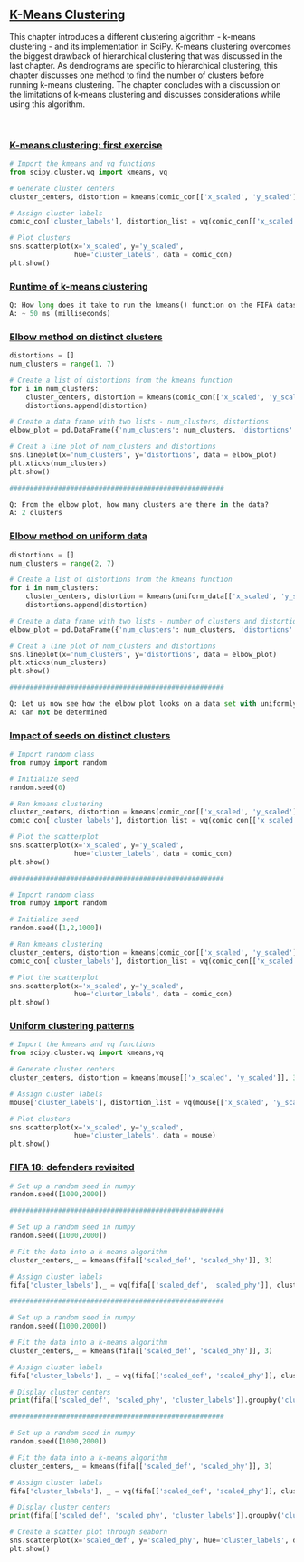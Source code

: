 ## [K-Means Clustering](https://campus.datacamp.com/courses/cluster-analysis-in-python/k-means-clustering-3)

This chapter introduces a different clustering algorithm - k-means clustering - and its implementation in SciPy. K-means clustering overcomes the biggest drawback of hierarchical clustering that was discussed in the last chapter. As dendrograms are specific to hierarchical clustering, this chapter discusses one method to find the number of clusters before running k-means clustering. The chapter concludes with a discussion on the limitations of k-means clustering and discusses considerations while using this algorithm.

<br>

### [K-means clustering: first exercise](https://campus.datacamp.com/courses/cluster-analysis-in-python/k-means-clustering-3?ex=2)

```Python
# Import the kmeans and vq functions
from scipy.cluster.vq import kmeans, vq

# Generate cluster centers
cluster_centers, distortion = kmeans(comic_con[['x_scaled', 'y_scaled']], 2)

# Assign cluster labels
comic_con['cluster_labels'], distortion_list = vq(comic_con[['x_scaled', 'y_scaled']], cluster_centers)

# Plot clusters
sns.scatterplot(x='x_scaled', y='y_scaled', 
                hue='cluster_labels', data = comic_con)
plt.show()
```

### [Runtime of k-means clustering](https://campus.datacamp.com/courses/cluster-analysis-in-python/k-means-clustering-3?ex=3)

```Python
Q: How long does it take to run the kmeans() function on the FIFA dataset?
A: ~ 50 ms (milliseconds)
```

### [Elbow method on distinct clusters](https://campus.datacamp.com/courses/cluster-analysis-in-python/k-means-clustering-3?ex=5)

```Python
distortions = []
num_clusters = range(1, 7)

# Create a list of distortions from the kmeans function
for i in num_clusters:
    cluster_centers, distortion = kmeans(comic_con[['x_scaled', 'y_scaled']], i)
    distortions.append(distortion)

# Create a data frame with two lists - num_clusters, distortions
elbow_plot = pd.DataFrame({'num_clusters': num_clusters, 'distortions': distortions})

# Creat a line plot of num_clusters and distortions
sns.lineplot(x='num_clusters', y='distortions', data = elbow_plot)
plt.xticks(num_clusters)
plt.show()

#####################################################

Q: From the elbow plot, how many clusters are there in the data?
A: 2 clusters
```

### [Elbow method on uniform data](https://campus.datacamp.com/courses/cluster-analysis-in-python/k-means-clustering-3?ex=6)

```Python
distortions = []
num_clusters = range(2, 7)

# Create a list of distortions from the kmeans function
for i in num_clusters:
    cluster_centers, distortion = kmeans(uniform_data[['x_scaled', 'y_scaled']], i)
    distortions.append(distortion)

# Create a data frame with two lists - number of clusters and distortions
elbow_plot = pd.DataFrame({'num_clusters': num_clusters, 'distortions': distortions})

# Creat a line plot of num_clusters and distortions
sns.lineplot(x='num_clusters', y='distortions', data = elbow_plot)
plt.xticks(num_clusters)
plt.show()

#####################################################

Q: Let us now see how the elbow plot looks on a data set with uniformly distributed points.
A: Can not be determined
```

### [Impact of seeds on distinct clusters](https://campus.datacamp.com/courses/cluster-analysis-in-python/k-means-clustering-3?ex=8)

```Python
# Import random class
from numpy import random

# Initialize seed
random.seed(0)

# Run kmeans clustering
cluster_centers, distortion = kmeans(comic_con[['x_scaled', 'y_scaled']], 2)
comic_con['cluster_labels'], distortion_list = vq(comic_con[['x_scaled', 'y_scaled']], cluster_centers)

# Plot the scatterplot
sns.scatterplot(x='x_scaled', y='y_scaled', 
                hue='cluster_labels', data = comic_con)
plt.show()

#####################################################

# Import random class
from numpy import random

# Initialize seed
random.seed([1,2,1000])

# Run kmeans clustering
cluster_centers, distortion = kmeans(comic_con[['x_scaled', 'y_scaled']], 2)
comic_con['cluster_labels'], distortion_list = vq(comic_con[['x_scaled', 'y_scaled']], cluster_centers)

# Plot the scatterplot
sns.scatterplot(x='x_scaled', y='y_scaled', 
                hue='cluster_labels', data = comic_con)
plt.show()
```

### [Uniform clustering patterns](https://campus.datacamp.com/courses/cluster-analysis-in-python/k-means-clustering-3?ex=9)

```Python
# Import the kmeans and vq functions
from scipy.cluster.vq import kmeans,vq

# Generate cluster centers
cluster_centers, distortion = kmeans(mouse[['x_scaled', 'y_scaled']], 3)

# Assign cluster labels
mouse['cluster_labels'], distortion_list = vq(mouse[['x_scaled', 'y_scaled']], cluster_centers)

# Plot clusters
sns.scatterplot(x='x_scaled', y='y_scaled', 
                hue='cluster_labels', data = mouse)
plt.show()
```

### [FIFA 18: defenders revisited](https://campus.datacamp.com/courses/cluster-analysis-in-python/k-means-clustering-3?ex=10)

```Python
# Set up a random seed in numpy
random.seed([1000,2000])

#####################################################

# Set up a random seed in numpy
random.seed([1000,2000])

# Fit the data into a k-means algorithm
cluster_centers,_ = kmeans(fifa[['scaled_def', 'scaled_phy']], 3)

# Assign cluster labels
fifa['cluster_labels'],_ = vq(fifa[['scaled_def', 'scaled_phy']], cluster_centers)

#####################################################

# Set up a random seed in numpy
random.seed([1000,2000])

# Fit the data into a k-means algorithm
cluster_centers,_ = kmeans(fifa[['scaled_def', 'scaled_phy']], 3)

# Assign cluster labels
fifa['cluster_labels'], _ = vq(fifa[['scaled_def', 'scaled_phy']], cluster_centers)

# Display cluster centers 
print(fifa[['scaled_def', 'scaled_phy', 'cluster_labels']].groupby('cluster_labels').mean())

#####################################################

# Set up a random seed in numpy
random.seed([1000,2000])

# Fit the data into a k-means algorithm
cluster_centers,_ = kmeans(fifa[['scaled_def', 'scaled_phy']], 3)

# Assign cluster labels
fifa['cluster_labels'], _ = vq(fifa[['scaled_def', 'scaled_phy']], cluster_centers)

# Display cluster centers 
print(fifa[['scaled_def', 'scaled_phy', 'cluster_labels']].groupby('cluster_labels').mean())

# Create a scatter plot through seaborn
sns.scatterplot(x='scaled_def', y='scaled_phy', hue='cluster_labels', data=fifa)
plt.show()
```